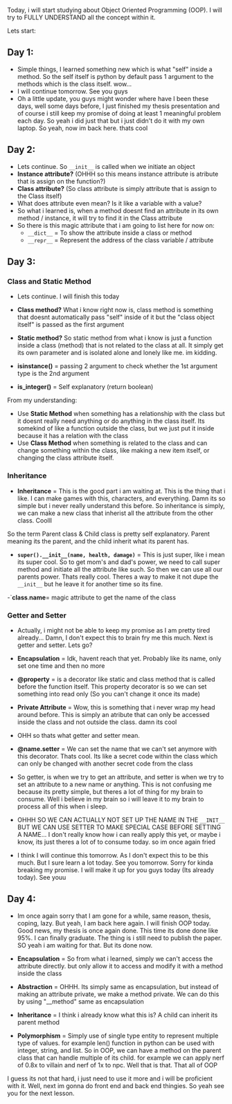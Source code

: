 Today, i will start studying about Object Oriented Programming (OOP). I will try to FULLY UNDERSTAND all the concept within it.

Lets start:

## Day 1:

- Simple things, I learned something new which is what "self" inside a method. So the self itself is python by default pass 1 argument to the methods which is the class itself. wow...
- I will continue tomorrow. See you guys
- Oh a little update, you guys might wonder where have I been these days, well some days before, I just finished my thesis presentation and of course i still keep my promise of doing at least 1 meaningful problem each day. So yeah i did just that but i just didn't do it with my own laptop. So yeah, now im back here. thats cool

## Day 2:

- Lets continue. So `__init__` is called when we initiate an object
- **Instance attribute?** (OHHH so this means instance attribute is atribute that is assign on the function?)
- **Class attribute?** (So class attribute is simply attribute that is assign to the Class itself)
- What does attribute even mean? Is it like a variable with a value?
- So what i learned is, when a method doesnt find an attribute in its own method / instance, it will try to find it in the Class attribute
- So there is this magic attribute that i am going to list here for now on:
  - `__dict__` = To show the attribute inside a class or method
  - `__repr__` = Represent the address of the class variable / attribute

## Day 3:

### Class and Static Method

- Lets continue. I will finish this today
- **Class method?** What i know right now is, class method is something that doesnt automatically pass "self" inside of it but the "class object itself" is passed as the first argument
- **Static method?** So static method from what i know is just a function inside a class (method) that is not related to the class at all. It simply get its own parameter and is isolated alone and lonely like me. im kidding.

- **isinstance()** = passing 2 argument to check whether the 1st argument type is the 2nd argument
- **is_integer()** = Self explanatory (return boolean)

From my understanding:

- Use **Static Method** when something has a relationship with the class but it doesnt really need anything or do anything in the class itself. Its somekind of like a function outside the class, but we just put it inside because it has a relation with the class
- Use **Class Method** when something is related to the class and can change something within the class, like making a new item itself, or changing the class attribute itself.

### Inheritance

- **Inheritance** = This is the good part i am waiting at. This is the thing that i like. I can make games with this, characters, and everything. Damn its so simple but i never really understand this before. So inheritance is simply, we can make a new class that inherist all the attribute from the other class. Coolll

So the term Parent class & Child class is pretty self explanatory. Parent meaning its the parent, and the child inherit what its parent has.

- **`super().__init__(name, health, damage)`** = This is just super, like i mean its super cool. So to get mom's and dad's power, we need to call super method and initiate all the attribute like such. So then we can use all our parents power. Thats really cool. Theres a way to make it not dupe the `__init__` but he leave it for another time so its fine.

-`**class**.**name**= magic attribute to get the name of the class

### Getter and Setter

- Actually, i might not be able to keep my promise as I am pretty tired already... Damn, I don't expect this to brain fry me this much. Next is getter and setter. Lets go?

- **Encapsulation** = Idk, havent reach that yet. Probably like its name, only set one time and then no more

- **@property** = is a decorator like static and class method that is called before the function itself. This property decorator is so we can set something into read only (So you can't change it once its made)

- **Private Attribute** = Wow, this is something that i never wrap my head around before. This is simply an atribute that can only be accessed inside the class and not outside the class. damn its cool

- OHH so thats what getter and setter mean.

- **@name.setter** = We can set the name that we can't set anymore with this decorator. Thats cool. Its like a secret code within the class which can only be changed with another secret code from the class

- So getter, is when we try to get an attribute, and setter is when we try to set an attribute to a new name or anything. This is not confusing me because its pretty simple, but theres a lot of thing for my brain to consume. Well i believe in my brain so i will leave it to my brain to process all of this when i sleep.

- OHHH SO WE CAN ACTUALLY NOT SET UP THE NAME IN THE `__INIT__` BUT WE CAN USE SETTER TO MAKE SPECIAL CASE BEFORE SETTING A NAME... I don't really know how i can really apply this yet, or maybe i know, its just theres a lot of to consume today. so im once again fried

- I think I will continue this tomorrow. As I don't expect this to be this much. But I sure learn a lot today. See you tomorrow. Sorry for kinda breaking my promise. I will make it up for you guys today (Its already today). See youu

## Day 4:

- Im once again sorry that I am gone for a while, same reason, thesis, coping, lazy. But yeah, I am back here again. I will finish OOP today. Good news, my thesis is once again done. This time its done done like 95%. I can finally graduate. The thing is i still need to publish the paper. SO yeah i am waiting for that. But its done now.

- **Encapsulation** = So from what i learned, simply we can't access the attribute directly. but only allow it to access and modify it with a method inside the class

- **Abstraction** = OHHH. Its simply same as encapsulation, but instead of making an attribute private, we make a method private. We can do this by using "\_\_method" same as encapsulation

- **Inheritance** = I think i already know what this is? A child can inherit its parent method

- **Polymorphism** = Simply use of single type entity to represent multiple type of values. for example len() function in python can be used with integer, string, and list. So in OOP, we can have a method on the parent class that can handle multiple of its child. for example we can apply nerf of 0.8x to villain and nerf of 1x to npc. Well that is that. That all of OOP

I guess its not that hard, i just need to use it more and i will be proficient with it. Well, next im gonna do front end and back end thingies. So yeah see you for the next lesson.
